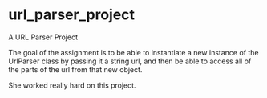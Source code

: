 # url_parser_project
A URL Parser Project 

The goal of the assignment is to be able to instantiate a new instance of the UrlParser class by passing it a string url, and then be able to access all of the parts of the url from that new object.

She worked really hard on this project.
